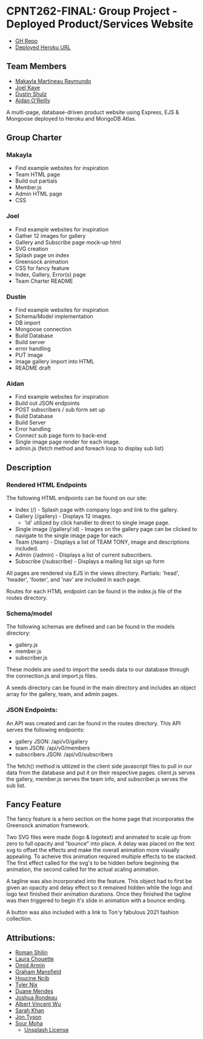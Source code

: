 # CPNT262-FINAL: Group Project - Deployed Product/Services Website

- [GH Repo](https://github.com/cowtowndusty/cpnt262-FINAL)
- [Deployed Heroku URL](https://sait-cpnt262-FINAL.herokuapp.com/)

## Team Members
- [Makayla Martineau Raymundo](https://github.com/MakaylaMR)
- [Joel Kaye](https://github.com/kayej22)
- [Dustin Shulz](https://github.com/cowtowndusty)
- [Aidan O'Reilly](https://github.com/Aidano93)




A multi-page, database-driven product website using Express, EJS & Mongoose deployed to Heroku and MongoDB Atlas.


## Group Charter

### Makayla
- Find example websites for inspiration
- Team HTML page
- Build out partials
- Member.js
- Admin HTML page
- CSS

### Joel
- Find example websites for inspiration
- Gather 12 images for gallery
- Gallery and Subscribe page mock-up html
- SVG creation
- Splash page on index
- Greensock animation
- CSS for fancy feature
- Index, Gallery, Error(s) page
- Team Charter README

### Dustin
- Find example websites for inspiration
- Schema/Model implementation
- DB import
- Mongoose connection
- Build Database
- Build server
- error handling
- PUT image
- Image gallery import into HTML
- README draft

### Aidan
- Find example websites for inspiration
- Build out JSON endpoints
- POST subscribers / sub form set up
- Build Database
- Build Server
- Error handling
- Connect sub page form to back-end
- Single image page render for each image.
- admin.js (fetch method and foreach loop to display sub list)

## Description

### Rendered HTML Endpoints
The following HTML endpoints can be found on our site:
- Index (/) - Splash page with company logo and link to the gallery.
- Gallery (/gallery) - Displays 12 images.
  - 'id' utilized by click handler to direct to single image page.
- Single image (/gallery/:id) - Images on the gallery page can be clicked to navigate to the single image page for each.
- Team (/team) - Displays a list of TEAM TONY, image and descriptions included.
- Admin (/admin) - Displays a list of current subscribers.
- Subscribe (/subscribe) - Displays a mailing list sign up form

All pages are rendered via EJS in the views directory. Partials: 'head', 'header', 'footer', and 'nav' are included in each page.

Routes for each HTML endpoint can be found in the index.js file of the routes directory.

### Schema/model
The following schemas are defined and can be found in the models directory:
- gallery.js
- member.js
- subscriber.js

These models are used to import the seeds data to our database through the connection.js and import.js files. 

A seeds directory can be found in the main directory and includes an object array for the gallery, team, and admin pages.

### JSON Endpoints:
An API was created and can be found in the routes directory. This API serves the following endpoints:
- gallery JSON: /api/v0/gallery
- team JSON: /api/v0/members
- subscribers JSON: /api/v0/subscribers

The fetch() method is utilized in the client side javascript files to pull in our data from the database and put it on their respective pages. client.js serves the gallery, member.js serves the team info, and subscriber.js serves the sub list.

## Fancy Feature
The fancy feature is a hero section on the home page that incorporates the Greensock animation framework.

Two SVG files were made (logo & logotext) and animated to scale up from zero to full opacity and "bounce" into place. A delay was placed on the text svg to offset the effects and make the overall animation more visually appealing. To acheive this animation required multiple effects to be stacked. The first effect called for the svg's to be hidden before beginning the animation, the second called for the actual scaling animation.

A tagline was also incorporated into the feature. This object had to first be given an opacity and delay effect so it remained hidden while the logo and logo text finished their animation durations. Once they finished the tagline was then triggered to begin it's slide in animation with a bounce ending. 

A button was also included with a link to Ton'y fabulous 2021 fashion collection.

## Attributions:
- [Roman Shilin](https://unsplash.com/@romashilin)
- [Laura Chouette](https://unsplash.com/@laurachouette)
- [Omid Armin](https://unsplash.com/@omidarmin)
- [Graham Mansfield](https://unsplash.com/@grahammansfield1)
- [Houcine Ncib](https://unsplash.com/@houcinencibphotography)
- [Tyler Nix](https://unsplash.com/@jtylernix)
- [Duane Mendes](https://unsplash.com/@duanemendes)
- [Joshua Rondeau](https://unsplash.com/@liferondeau)
- [Albert Vincent Wu](https://unsplash.com/@albertvincentwu)
- [Sarah Khan](https://unsplash.com/@itssarahkhan)
- [Jon Tyson](https://unsplash.com/@jontyson)
- [Sour Moha](https://unsplash.com/@sour_moha)
  - [Unsplash License](https://unsplash.com/license)